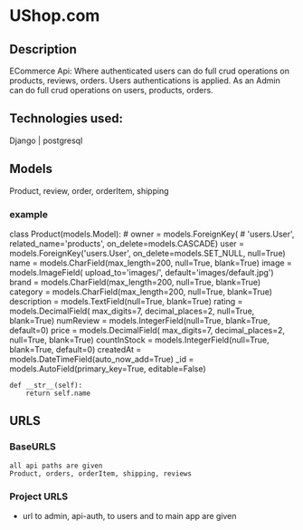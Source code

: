 # UShop.com

## Description

ECommerce Api:
Where authenticated users can do full crud operations on products, reviews, orders.
Users authentications is applied.
As an Admin can do full crud operations on users, products, orders.

## Technologies used:
Django | postgresql

## Models
Product, review, order, orderItem, shipping
### example
class Product(models.Model):
    # owner = models.ForeignKey(
    #     'users.User', related_name='products', on_delete=models.CASCADE)
    user = models.ForeignKey('users.User', on_delete=models.SET_NULL, null=True)
    name = models.CharField(max_length=200, null=True, blank=True)
    image = models.ImageField(
        upload_to='images/', default='images/default.jpg')
    brand = models.CharField(max_length=200, null=True, blank=True)
    category = models.CharField(max_length=200, null=True, blank=True)
    description = models.TextField(null=True, blank=True)
    rating = models.DecimalField(
        max_digits=7, decimal_places=2, null=True, blank=True)
    numReview = models.IntegerField(null=True, blank=True, default=0)
    price = models.DecimalField(
        max_digits=7, decimal_places=2, null=True, blank=True)
    countInStock = models.IntegerField(null=True, blank=True, default=0)
    createdAt = models.DateTimeField(auto_now_add=True)
    _id = models.AutoField(primary_key=True, editable=False)

    def __str__(self):
        return self.name

## URLS
### BaseURLS
    all api paths are given 
    Product, orders, orderItem, shipping, reviews
### Project URLS
- url to admin, api-auth, to users and to main app are given
